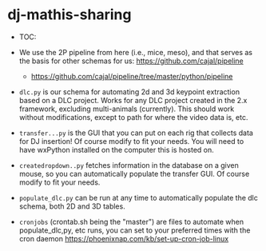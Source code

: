 # dj-mathis-sharing

- TOC:

- We use the 2P pipeline from here (i.e., mice, meso), and that serves as the basis for other schemas for us: https://github.com/cajal/pipeline

    - https://github.com/cajal/pipeline/tree/master/python/pipeline


- `dlc.py` is our schema for automating 2d and 3d keypoint extraction based on a DLC project. Works for any DLC project created in the 2.x framework, excluding multi-animals (currently). This should work without modifications, except to path for where the video data is, etc.

- `transfer...py` is the GUI that you can put on each rig that collects data for DJ insertion! Of course modify to fit your needs. You will need to have wxPython installed on the computer this is hosted on.

- `createdropdown..py` fetches information in the database on a given mouse, so you can automatically populate the transfer GUI. Of course modify to fit your needs.

- `populate_dlc.py` can be run at any time to automatically populate the dlc schema, both 2D and 3D tables.

- `cronjobs` (crontab.sh being the "master") are files to automate when populate_dlc,py, etc runs, you can set to your preferred times with the cron daemon https://phoenixnap.com/kb/set-up-cron-job-linux


